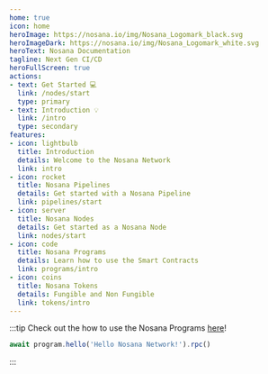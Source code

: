 ```yaml
---
home: true
icon: home
heroImage: https://nosana.io/img/Nosana_Logomark_black.svg
heroImageDark: https://nosana.io/img/Nosana_Logomark_white.svg
heroText: Nosana Documentation
tagline: Next Gen CI/CD
heroFullScreen: true
actions:
- text: Get Started 💻
  link: /nodes/start
  type: primary
- text: Introduction 💡
  link: /intro
  type: secondary
features:
- icon: lightbulb
  title: Introduction
  details: Welcome to the Nosana Network
  link: intro
- icon: rocket
  title: Nosana Pipelines
  details: Get started with a Nosana Pipeline
  link: pipelines/start
- icon: server
  title: Nosana Nodes
  details: Get started as a Nosana Node
  link: nodes/start
- icon: code
  title: Nosana Programs
  details: Learn how to use the Smart Contracts
  link: programs/intro
- icon: coins
  title: Nosana Tokens
  details: Fungible and Non Fungible
  link: tokens/intro
---
```


:::tip
Check out the how to use the Nosana Programs [here](/programs/intro)!
```typescript
await program.hello('Hello Nosana Network!').rpc()
```
:::
